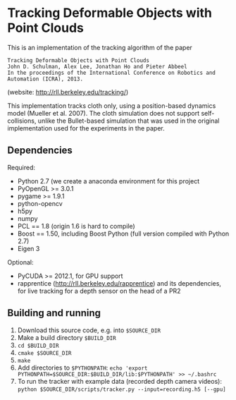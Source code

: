 Tracking Deformable Objects with Point Clouds
========

This is an implementation of the tracking algorithm of the paper

    Tracking Deformable Objects with Point Clouds
    John D. Schulman, Alex Lee, Jonathan Ho and Pieter Abbeel
    In the proceedings of the International Conference on Robotics and Automation (ICRA), 2013.

(website: http://rll.berkeley.edu/tracking/)

This implementation tracks cloth only, using a position-based dynamics model (Mueller et al. 2007). The cloth simulation does not support self-collisions, unlike the Bullet-based simulation that was used in the original implementation used for the experiments in the paper.

Dependencies
-----
Required:

  - Python 2.7 (we create a anaconda environment for this project
  - PyOpenGL >= 3.0.1
  - pygame >= 1.9.1
  - python-opencv
  - h5py
  - numpy
  - PCL == 1.8 (origin 1.6 is hard to compile)
  - Boost == 1.50, including Boost Python (full version compiled with Python 2.7)
  - Eigen 3

Optional:

  - PyCUDA >= 2012.1, for GPU support
  - rapprentice (http://rll.berkeley.edu/rapprentice) and its dependencies, for live tracking for a depth sensor on the head of a PR2

Building and running
-----
1. Download this source code, e.g. into `$SOURCE_DIR`
2. Make a build directory `$BUILD_DIR`
3. `cd $BUILD_DIR`
4. `cmake $SOURCE_DIR`
5. `make`
6. Add directories to `$PYTHONPATH`: `echo 'export PYTHONPATH=$SOURCE_DIR:$BUILD_DIR/lib:$PYTHONPATH' >> ~/.bashrc`
7. To run the tracker with example data (recorded depth camera videos): `python $SOURCE_DIR/scripts/tracker.py --input=recording.h5 [--gpu]`
